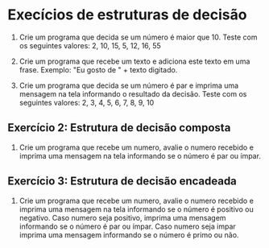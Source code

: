 # Execícios de estruturas de decisão

1) Crie um programa que decida se um número é maior que 10. Teste com os seguintes valores: 2, 10, 15, 5, 12, 16, 55

2) Crie um programa que recebe um texto e adiciona este texto em uma frase. Exemplo: "Eu gosto de " + texto digitado.

3) Crie um programa que decida se um número é par e imprima uma mensagem na tela informando o resultado da decisão. Teste com os seguintes valores: 2, 3, 4, 5, 6, 7, 8, 9, 10

## Exercício 2: Estrutura de decisão composta

1) Crie um programa que recebe um numero, avalie o numero recebido e imprima uma mensagem na tela informando se o número é par ou ímpar.

## Exercício 3: Estrutura de decisão encadeada

1) Crie um programa que recebe um numero, avalie o numero recebido e imprima uma mensagem na tela informando se o número é positivo ou negativo. Caso numero seja positivo, imprima uma mensagem informando se o número é par ou ímpar. Caso numero seja impar imprima uma mensagem informando se o número é primo ou não.
